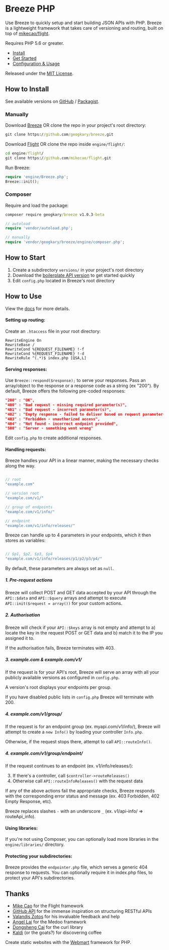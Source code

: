 # Breeze PHP

Use Breeze to quickly setup and start building JSON APIs with PHP. Breeze is a lightweight framework that takes care of versioning and routing, built on top of [mikecao/flight](https://github.com/mikecao/flight).

Requires PHP 5.6 or greater.

- [Install](#how-to-install)
- [Get Started](#how-to-start)
- [Configuration & Usage](#how-to-configure)

Released under the [MIT License](https://github.com/geogkary/breeze/LICENSE.md).

## How to Install

See available versions on [GitHub](https://github.com/geogkary/breeze/releases) / [Packagist](https://packagist.org/packages/geogkary/breeze).

### Manually

Download [Breeze](https://github.com/geogkary/breeze/archive/master.zip) OR clone the repo in your project's root directory:

```cmd
git clone https://github.com/geogkary/breeze.git
```

Download [Flight](https://github.com/mikecao/flight/archive/master.zip) OR clone the repo inside `engine/flight/`:

```cmd
cd engine/flight/
git clone https://github.com/mikecao/flight.git
```

Run Breeze:

```PHP
require 'engine/Breeze.php';
Breeze::init();
```

### Composer

Require and load the package:

```cmd
composer require geogkary/breeze v1.0.3-beta
```

```PHP
// autoload
require 'vendor/autoload.php';

// manually
require 'vendor/geogkary/breeze/engine/composer.php';
```

## How to Start

1. Create a subdirectory `versions/` in your project's root directory
2. Download the [boilerplate API version](https://github.com/geogkary/breeze/archive/boilerplate.zip) to get started quickly
3. Edit `config.php` located in Breeze's root directory

## How to Use

View the [docs](https://breezephp.com/docs) for more details.

#### Setting up routing:

Create an `.htaccess` file in your root directory:

```
RewriteEngine On
RewriteBase /
RewriteCond %{REQUEST_FILENAME} !-f
RewriteCond %{REQUEST_FILENAME} !-d
RewriteRule ^(.*)$ index.php [QSA,L]
```

#### Serving responses:

Use `Breeze::respond($response);` to serve your responses. Pass an array/object to the response or a response code as a string (ex "200"). By default, Breeze offers the following pre-coded responses:

```json
"200" : "OK",
"400" : "Bad request - missing required parameter(s)",
"401" : "Bad request - incorrect parameter(s)",
"402" : "Empty response - failed to deliver based on request parameter(s)",
"403" : "Forbidden - unauthorized access",
"404" : "Not found - incorrect endpoint provided",
"500" : "Server - something went wrong"
```

Edit `config.php` to create additional responses.

#### Handling requests:

Breeze handles your API in a linear manner, making the necessary checks along the way.

```php

// root
"example.com"

// version root
"example.com/v1/"

// group of endpoints
"example.com/v1/info/"

// endpoint
"example.com/v1/info/releases/"

```

Breeze can handle up to 4 parameters in your endpoints, which it then stores as variables:

```php

// $p1, $p2, $p3, $p4
"example.com/v1/info/releases/p1/p2/p3/p4/"

```

By default, these parameters are always set as `null`.

##### 1. Pre-request actions

Breeze will collect POST and GET data accepted by your API through the `API::$data` and `API::$query` arrays and attempt to execute `API::init($request = array())` for your custom actions.

##### 2. Authorisation

Breeze will check if your `API::$keys` array is not empty and attempt to a) locate the key in the request POST or GET data and b) match it to the IP you assigned it to.

If the authorisation fails, Breeze terminates with 403.

##### 3. example.com & example.com/v1/

If the request is for your API's root, Breeze will serve an array with all your publicly available versions as configured in `config.php`.

A version's root displays your endpoints per group.

If you have disabled public lists in `config.php` Breeze will terminate with 200.

##### 4. example.com/v1/group/

If the request is for an endpoint group (ex. myapi.com/v1/info/), Breeze will attempt to create a `new Info()` by loading your controller `Info.php`.

Otherwise, if the request stops there, attempt to call `API::routeInfo()`.

##### 4. example.com/v1/group/endpoint/

If the request continues to an endpoint (ex. v1/info/releases/):

3. If there's a controller, call `$controller->routeReleases()`
4. Otherwise call `API::routeInfoReleases()` with the request data

If any of the above actions fail the appropriate checks, Breeze responds with the corresponding error status and message (ex. 403 Forbidden, 402 Empty Response, etc).

Breeze replaces slashes `-` with an underscore `_` (ex. v1/api-info/ => routeApi_info).

#### Using libraries:

If you're not using Composer, you can optionally load more libraries in the `engine/libraries/` directory.

#### Protecting your subdirectories:

Breeze provides the `endpointer.php` file, which serves a generic 404 response to requests. You can optionally require it in index.php files, to protect your API's subdirectories.

## Thanks

- [Mike Cao](https://github.com/mikecao) for the Flight framework
- [GitHub API](https://developer.github.com/v3/) for the immense inspiration on structuring RESTful APIs
- [Valandis Zotos](https://github.com/BalzoT) for his invaluable feedback and help
- [Angel Lai](https://github.com/catfan) for the Medoo framework
- [Dongsheng Cai](https://github.com/dcai) for the curl library
- [Kaldi](https://en.wikipedia.org/wiki/Coffee) (or the goats?) for discovering coffee

Create static websites with the [Webmart](https://github.com/geogkary/webmart) framework for PHP.
